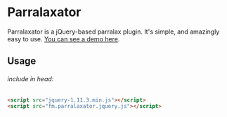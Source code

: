 Parralaxator
=======
Parralaxator is a jQuery-based parralax plugin. It's simple, and amazingly easy to use.
[You can see a demo here](http://opensource.faroemedia.com/numbertor).


Usage
-----
###### include in head:
```html
<script src="jquery-1.11.3.min.js"></script>
<script src="fm.parralaxator.jquery.js"></script>
```


